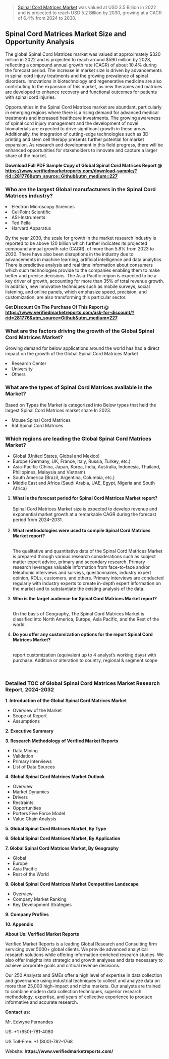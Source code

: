<blockquote><p><p><a href="https://www.verifiedmarketreports.com/download-sample/?rid=281776&utm_source=Github&utm_medium=227" target="_blank">Spinal Cord Matrices Market</a> was valued at USD 3.5 Billion in 2022 and is projected to reach USD 5.2 Billion by 2030, growing at a CAGR of 6.4% from 2024 to 2030.</p></blockquote><p><h2>Spinal Cord Matrices Market Size and Opportunity Analysis</h2> <p>The global Spinal Cord Matrices market was valued at approximately $320 million in 2022 and is projected to reach around $590 million by 2028, reflecting a compound annual growth rate (CAGR) of about 10.4% during the forecast period. The increase in market size is driven by advancements in spinal cord injury treatments and the growing prevalence of spinal disorders. Innovations in biotechnology and regenerative medicine are also contributing to the expansion of this market, as new therapies and matrices are developed to enhance recovery and functional outcomes for patients with spinal cord injuries.</p> <p>Opportunities in the Spinal Cord Matrices market are abundant, particularly in emerging regions where there is a rising demand for advanced medical treatments and increased healthcare investments. The growing awareness of spinal cord injury management and the development of novel biomaterials are expected to drive significant growth in these areas. Additionally, the integration of cutting-edge technologies such as 3D printing and stem cell therapy presents further potential for market expansion. As research and development in this field progress, there will be enhanced opportunities for stakeholders to innovate and capture a larger share of the market.</p> </p><p class=""><strong>Download Full PDF Sample Copy of Global Spinal Cord Matrices Report @ <a href="https://www.verifiedmarketreports.com/download-sample/?rid=281776&amp;utm_source=Github&amp;utm_medium=227" target="_blank">https://www.verifiedmarketreports.com/download-sample/?rid=281776&amp;utm_source=Github&amp;utm_medium=227</a></strong></p><h3 id="" class="">Who are the largest Global manufacturers in the Spinal Cord Matrices industry?</h3><p><li>Electron Microscopy Sciences</li><li> CellPoint Scientific</li><li> ASI-Instruments</li><li> Ted Pella</li><li> Harvard Apparatus</li></p><div class=""><div class="" dir="" data-message-author-role="" data-message-id="" data-message-model-slug=""><div class=""><div class=""><div class=""><div class="" dir="" data-message-author-role="" data-message-id="" data-message-model-slug=""><div class=""><div class=""><p>By the year 2030, the scale for growth in the market research industry is reported to be above 120 billion which further indicates its projected compound annual growth rate (CAGR), of more than 5.8% from 2023 to 2030. There have also been disruptions in the industry due to advancements in machine learning, artificial intelligence and data analytics There is predictive analysis and real time information about consumers which such technologies provide to the companies enabling them to make better and precise decisions. The Asia-Pacific region is expected to be a key driver of growth, accounting for more than 35% of total revenue growth. In addition, new innovative techniques such as mobile surveys, social listening, and online panels, which emphasize speed, precision, and customization, are also transforming this particular sector.</p><p><strong>Get Discount On The Purchase Of This Report @&nbsp; <a href="https://www.verifiedmarketreports.com/ask-for-discount/?rid=281776&amp;utm_source=Github&amp;utm_medium=227" target="_blank">https://www.verifiedmarketreports.com/ask-for-discount/?rid=281776&amp;utm_source=Github&amp;utm_medium=227</a></strong></p></div></div></div></div></div></div></div></div><h3 id="" class="">What are the factors driving the growth of the Global Spinal Cord Matrices Market?</h3><p id="" class="">Growing demand for below applications around the world has had a direct impact on the growth of the Global Spinal Cord Matrices Market</p><p id="" class=""><li>Research Center</li><li> University</li><li> Others</li></p><h3 id="" class="">What are the types of Spinal Cord Matrices available in the Market?</h3><p id="" class="">Based on Types the Market is categorized into Below types that held the largest Spinal Cord Matrices market share In 2023.</p><p id="" class=""><li>Mouse Spinal Cord Matrices</li><li> Rat Spinal Cord Matrices</li></p><h3 id="" class="">Which regions are leading the Global Spinal Cord Matrices Market?</h3><ul><li>Global (United States, Global and Mexico)</li><li>Europe (Germany, UK, France, Italy, Russia, Turkey, etc.)</li><li>Asia-Pacific (China, Japan, Korea, India, Australia, Indonesia, Thailand, Philippines, Malaysia and Vietnam)</li><li>South America (Brazil, Argentina, Columbia, etc.)</li><li>Middle East and Africa (Saudi Arabia, UAE, Egypt, Nigeria and South Africa)</li></ul><p><ol><li><strong>What is the forecast period for Spinal Cord Matrices Market report?<br /></strong><br /><span data-sheets-root="1" data-sheets-value="{&quot;1&quot;:2,&quot;2&quot;:&quot;XXXX size is expected to develop revenue and exponential market growth at a remarkable CAGR during the forecast period from 2024&ndash;2030.&quot;}" data-sheets-userformat="{&quot;2&quot;:12674,&quot;4&quot;:{&quot;1&quot;:2,&quot;2&quot;:16776960},&quot;10&quot;:2,&quot;11&quot;:0,&quot;15&quot;:&quot;Arial&quot;,&quot;16&quot;:12}">Spinal Cord Matrices Market size is expected to develop revenue and exponential market growth at a remarkable CAGR during the forecast period from 2024&ndash;2031.</span><br /><br /></li><li><strong>What methodologies were used to compile Spinal Cord Matrices Market report?<br /><br /></strong><p>The qualitative and quantitative data of the&nbsp;Spinal Cord Matrices Market is prepared through various research considerations such as subject matter expert advice, primary and secondary research. Primary research leverages valuable information from face-to-face and/or telephonic interviews and surveys, questionnaires, industry expert opinion, KOLs, customers, and others. Primary interviews are conducted regularly with industry experts to create in-depth expert information on the market and to substantiate the existing analysis of the data.&nbsp;</p></li><li><strong>Who is the target audience for Spinal Cord Matrices Market report?<br /><br /></strong><p>On the basis of Geography, The&nbsp;Spinal Cord Matrices Market is classified into North America, Europe, Asia Pacific, and the Rest of the world.</p></li><li><strong>Do you offer any customization options for the report Spinal Cord Matrices Market?<br /><br /></strong><p>report customization (equivalent up to 4 analyst&rsquo;s working days) with purchase. Addition or alteration to country, regional &amp; segment scope</p><p>&nbsp;</p></li></ol></p><h3 id="" class="">Detailed TOC of Global Spinal Cord Matrices Market Research Report, 2024-2032</h3><p id="" class=""><strong>1. Introduction of the Global Spinal Cord Matrices Market</strong></p><ul><li>Overview of the Market</li><li>Scope of Report</li><li>Assumptions</li></ul><p id="" class=""><strong>2. Executive Summary</strong></p><p id="" class=""><strong>3. Research Methodology of&nbsp;Verified Market Reports</strong></p><ul><li>Data Mining</li><li>Validation</li><li>Primary Interviews</li><li>List of Data Sources</li></ul><p id="" class=""><strong>4. Global Spinal Cord Matrices Market Outlook</strong></p><ul><li>Overview</li><li>Market Dynamics</li><li>Drivers</li><li>Restraints</li><li>Opportunities</li><li>Porters Five Force Model</li><li>Value Chain Analysis</li></ul><p id="" class=""><strong>5. Global Spinal Cord Matrices Market, By&nbsp;Type</strong></p><p id="" class=""><strong>6. Global Spinal Cord Matrices Market, By Application</strong></p><p id="" class=""><strong>7. Global Spinal Cord Matrices Market, By Geography</strong></p><ul><li>Global</li><li>Europe</li><li>Asia Pacific</li><li>Rest of the World</li></ul><p id="" class=""><strong>8. Global Spinal Cord Matrices Market Competitive Landscape</strong></p><ul><li>Overview</li><li>Company Market Ranking</li><li>Key Development Strategies</li></ul><p id="" class=""><strong>9. Company Profiles</strong></p><p id="" class=""><strong>10. Appendix</strong></p><p id="" class=""><strong>About Us: Verified Market Reports</strong></p><p id="" class="">Verified Market Reports is a leading Global Research and Consulting firm servicing over 5000+ global clients. We provide advanced analytical research solutions while offering information-enriched research studies. We also offer insights into strategic and growth analyses and data necessary to achieve corporate goals and critical revenue decisions.</p><p id="" class="">Our 250 Analysts and SMEs offer a high level of expertise in data collection and governance using industrial techniques to collect and analyze data on more than 25,000 high-impact and niche markets. Our analysts are trained to combine modern data collection techniques, superior research methodology, expertise, and years of collective experience to produce informative and accurate research.</p><p id="" class=""><strong>Contact us:</strong></p><p id="" class="">Mr. Edwyne Fernandes</p><p id="" class="">US: +1 (650)-781-4080</p><p id="" class="">US Toll-Free: +1 (800)-782-1768</p><p id="" class="">Website: <a target="" data-test-app-aware-link=""><strong>https://www.verifiedmarketreports.com/</strong></a></p>
